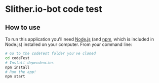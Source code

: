 # Slither.io-bot code test

## How to use

To run this application you'll need [Node.js](https://nodejs.org/en/download/) (and [npm](http://npmjs.com), which is included in Node.js) installed on your computer. From your command line:

```bash
# Go to the codeTest folder you've cloned
cd codeTest
# Install dependencies
npm install
# Run the app!
npm start
```
